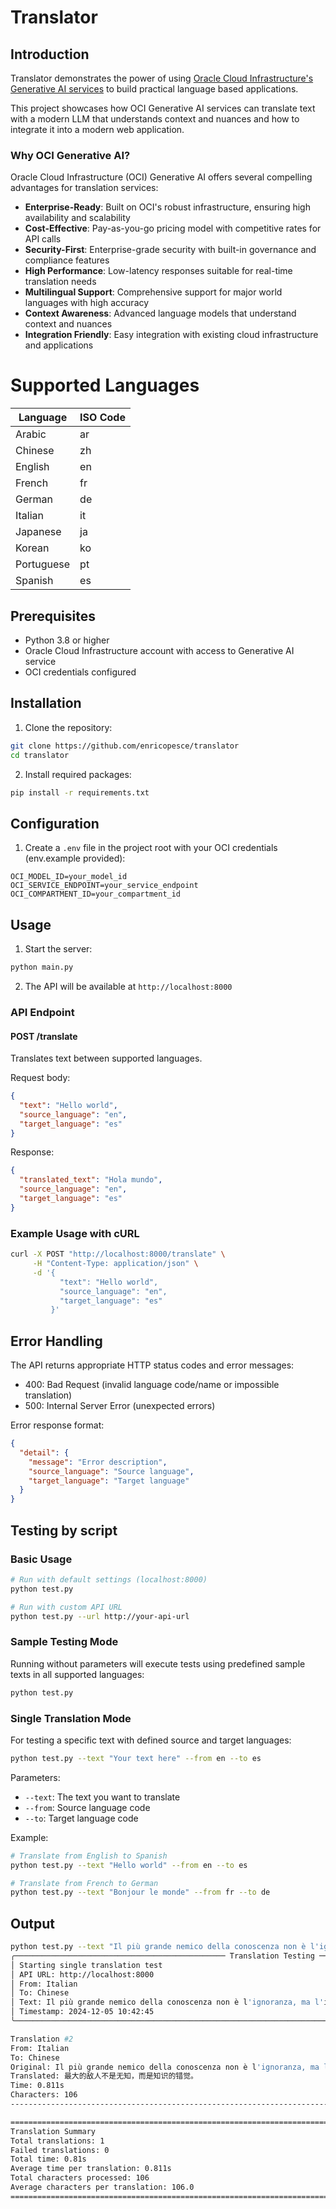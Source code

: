 # Translator

## Introduction

Translator demonstrates the power of using [Oracle Cloud Infrastructure's Generative AI services](https://www.oracle.com/artificial-intelligence/generative-ai/generative-ai-service/) to build practical language based applications. 

This project showcases how OCI Generative AI services can translate text with a modern LLM that understands context and nuances and how to integrate it into a modern web application.

### Why OCI Generative AI?

Oracle Cloud Infrastructure (OCI) Generative AI offers several compelling advantages for translation services:

- **Enterprise-Ready**: Built on OCI's robust infrastructure, ensuring high availability and scalability
- **Cost-Effective**: Pay-as-you-go pricing model with competitive rates for API calls
- **Security-First**: Enterprise-grade security with built-in governance and compliance features
- **High Performance**: Low-latency responses suitable for real-time translation needs
- **Multilingual Support**: Comprehensive support for major world languages with high accuracy
- **Context Awareness**: Advanced language models that understand context and nuances
- **Integration Friendly**: Easy integration with existing cloud infrastructure and applications

# Supported Languages

| Language   | ISO Code |
| ---------- | -------- |
| Arabic     | ar       |
| Chinese    | zh       |
| English    | en       |
| French     | fr       |
| German     | de       |
| Italian    | it       |
| Japanese   | ja       |
| Korean     | ko       |
| Portuguese | pt       |
| Spanish    | es       |

## Prerequisites

- Python 3.8 or higher
- Oracle Cloud Infrastructure account with access to Generative AI service
- OCI credentials configured

## Installation

1. Clone the repository:

```bash
git clone https://github.com/enricopesce/translator
cd translator
```

2. Install required packages:

```bash
pip install -r requirements.txt
```

## Configuration

1. Create a `.env` file in the project root with your OCI credentials (env.example provided):

```env
OCI_MODEL_ID=your_model_id
OCI_SERVICE_ENDPOINT=your_service_endpoint
OCI_COMPARTMENT_ID=your_compartment_id
```

## Usage

1. Start the server:

```bash
python main.py
```

2. The API will be available at `http://localhost:8000`


### API Endpoint

#### POST /translate

Translates text between supported languages.

Request body:

```json
{
  "text": "Hello world",
  "source_language": "en",
  "target_language": "es"
}
```

Response:

```json
{
  "translated_text": "Hola mundo",
  "source_language": "en",
  "target_language": "es"
}
```

### Example Usage with cURL

```bash
curl -X POST "http://localhost:8000/translate" \
     -H "Content-Type: application/json" \
     -d '{
           "text": "Hello world",
           "source_language": "en",
           "target_language": "es"
         }'
```

## Error Handling

The API returns appropriate HTTP status codes and error messages:

- 400: Bad Request (invalid language code/name or impossible translation)
- 500: Internal Server Error (unexpected errors)

Error response format:

```json
{
  "detail": {
    "message": "Error description",
    "source_language": "Source language",
    "target_language": "Target language"
  }
}
```

## Testing by script

### Basic Usage

```bash
# Run with default settings (localhost:8000)
python test.py

# Run with custom API URL
python test.py --url http://your-api-url
```

### Sample Testing Mode

Running without parameters will execute tests using predefined sample texts in all supported languages:

```bash
python test.py
```

### Single Translation Mode

For testing a specific text with defined source and target languages:

```bash
python test.py --text "Your text here" --from en --to es
```

Parameters:

- `--text`: The text you want to translate
- `--from`: Source language code
- `--to`: Target language code

Example:

```bash
# Translate from English to Spanish
python test.py --text "Hello world" --from en --to es

# Translate from French to German
python test.py --text "Bonjour le monde" --from fr --to de
```

## Output

```bash
python test.py --text "Il più grande nemico della conoscenza non è l'ignoranza, ma l'illusione della conoscenza" --from it --to zh
╭─────────────────────────────────────────────── Translation Testing ────────────────────────────────────────────────╮
│ Starting single translation test                                                                                   │
│ API URL: http://localhost:8000                                                                                     │
│ From: Italian                                                                                                      │
│ To: Chinese                                                                                                        │
│ Text: Il più grande nemico della conoscenza non è l'ignoranza, ma l'illusione della conoscenza                     │
│ Timestamp: 2024-12-05 10:42:45                                                                                     │
╰────────────────────────────────────────────────────────────────────────────────────────────────────────────────────╯

Translation #2
From: Italian
To: Chinese
Original: Il più grande nemico della conoscenza non è l'ignoranza, ma l'illusione della conoscenza
Translated: 最大的敌人不是无知，而是知识的错觉。
Time: 0.811s
Characters: 106
--------------------------------------------------------------------------------

================================================================================
Translation Summary
Total translations: 1
Failed translations: 0
Total time: 0.81s
Average time per translation: 0.811s
Total characters processed: 106
Average characters per translation: 106.0
================================================================================
```
